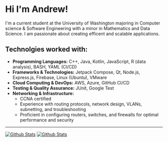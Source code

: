 # Hi I'm Andrew!
I'm a current student at the University of Washington majoring in Computer science & Software Engineering with a minor in Mathematics and Data Science.  I am passionate about creating efficent and scalable applications. 

## Technolgies worked with: 
- **Programming Languages:** C++, Java, Kotlin, JavaScript, R (data analysis), BASH, YAML (CI/CD)
- **Frameworks & Technologies:** Jetpack Compose, Qt, Node.js, Express.js, Firebase, Linux (Ubuntu), VMware
- **Cloud Computing & DevOps:** AWS, Azure, GitHub CI/CD
- **Testing & Quality Assurance:** JUnit, Google Test
- **Networking & Infrastructure:**
  - CCNA certified  
  - Experience with routing protocols, network design, VLANs, subnetting, and troubleshooting  
  - Proficient in configuring routers, switches, and firewalls for optimal performance and security

---
[![Github Stats](https://github-readme-stats.vercel.app/api?username=TheAndrewNguyen&show_icons=true&theme=dark#gh-dark-mode-only)](https://github.com/anuraghazra/github-readme-stats#gh-dark-mode-only)
[![Github Stats](https://github-readme-stats.vercel.app/api?username=TheAndrewNguyen&show_icons=true&theme=default#gh-light-mode-only)](https://github.com/anuraghazra/github-readme-stats#gh-light-mode-only)
